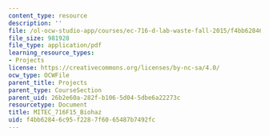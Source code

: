 ```yaml
---
content_type: resource
description: ''
file: /ol-ocw-studio-app/courses/ec-716-d-lab-waste-fall-2015/f4bb62846c95f2287f6065487b7492fc_MITEC_716F15_Biohaz2.pdf
file_size: 981928
file_type: application/pdf
learning_resource_types:
- Projects
license: https://creativecommons.org/licenses/by-nc-sa/4.0/
ocw_type: OCWFile
parent_title: Projects
parent_type: CourseSection
parent_uid: 26b2e60a-282f-b106-5d04-5dbe6a22273c
resourcetype: Document
title: MITEC_716F15_Biohaz
uid: f4bb6284-6c95-f228-7f60-65487b7492fc
---
```

